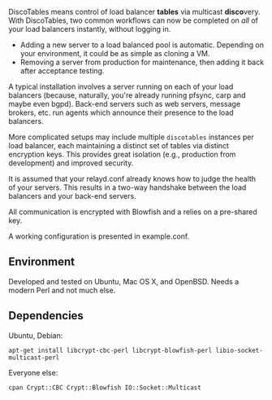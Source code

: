 DiscoTables means control of load balancer **tables** via multicast **disco**very. With DiscoTables, two common workflows can now be completed on *all* of your load balancers instantly, without logging in.

* Adding a new server to a load balanced pool is automatic. Depending on your environment, it could be as simple as cloning a VM.
* Removing a server from production for maintenance, then adding it back after acceptance testing. 

A typical installation involves a server running on each of your load balancers (because, naturally, you're already running pfsync, carp and maybe even bgpd). Back-end servers such as web servers, message brokers, etc. run agents which announce their presence to the load balancers.

More complicated setups may include multiple `discotables` instances per load balancer, each maintaining a distinct set of tables via distinct encryption keys. This provides great isolation (e.g., production from development) and improved security.

It is assumed that your relayd.conf already knows how to judge the health of your servers. This results in a two-way handshake between the load balancers and your back-end servers.

All communication is encrypted with Blowfish and a relies on a pre-shared key. 

A working configuration is presented in example.conf. 

Environment
-----------

Developed and tested on Ubuntu, Mac OS X, and OpenBSD. Needs a modern Perl and not much else.

Dependencies
------------

Ubuntu, Debian:

`apt-get install libcrypt-cbc-perl libcrypt-blowfish-perl libio-socket-multicast-perl`

Everyone else: 

`cpan Crypt::CBC Crypt::Blowfish IO::Socket::Multicast`

